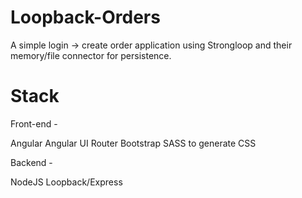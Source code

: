 # Loopback-Orders
A simple login -> create order application using Strongloop and their memory/file connector for persistence.

# Stack
Front-end -

Angular
Angular UI Router
Bootstrap
SASS to generate CSS

Backend - 

NodeJS
Loopback/Express
